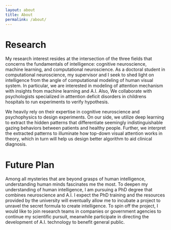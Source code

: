 ```yaml
---
layout: about
title: About
permalink: /about/
---
```


# Research
  My research interest resides at the intersection of the three fields that concerns the fundamentals of intelligence: cognitive neuroscience, machine learning, and computational neuroscience. As a doctoral student in computational neuroscience, my supervisor and I seek to shed light on intelligence from the angle of computational modeling of human visual system. In particular, we are interested in modeling of  attention mechanism with insights from machine learning and A.I. Also, We collaborate with psychologists specialized in atttention deficit disorders in childrens hospitals to run experiments to verify hypothesis. 

 We heavily rely on their expertise in cognitive neuroscience and psychophysics to design experiments. On our side, we utilize deep learning to extract the hidden patterns that differentiate seemingly indistinguishable gazing behaviors between patients and healthy people. Further, we interpret the extracted patterns to illuminate how top-down visual attention works in theory, which in turn will help us design better algorithm to aid clinical diagnosis. 

# Future Plan 
 
Among all mysteries that are beyond grasps of human intelligence, understanding human minds fascinates me the most. To deepen my understanding of human intelligence, I am pursuing a PhD degree that combines neuroscience and A.I. I expect the PhD training and the resources provided by the university will eventually allow me to incubate a project to unravel the secret formula to create intelligence.  To spin off the project, I would like to join research teams in companies or government agencies to continue my scientific pursuit, meanwhile participate in directing the development of A.I. technology to benefit general public.


